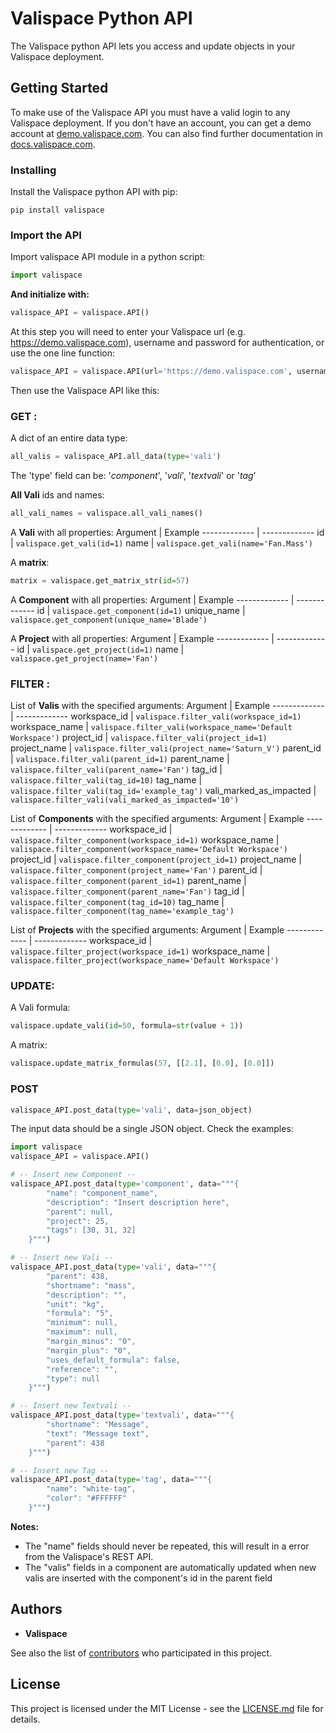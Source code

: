 # Valispace Python API

The Valispace python API lets you access and update objects in your Valispace deployment.

## Getting Started

To make use of the Valispace API you must have a valid login to any Valispace deployment. If you don't have an account, you can get a demo account at [demo.valispace.com](https://demo.valispace.com). You can also find further documentation in [docs.valispace.com](http://www.valispace.com/docs/).

### Installing

Install the Valispace python API with pip:

```
pip install valispace
```

### Import the API

Import valispace API module in a python script:

```python
import valispace
```

**And initialize with:**

```python
valispace_API = valispace.API()
```

At this step you will need to enter your Valispace url (e.g. https://demo.valispace.com), username and password for authentication, or use the one line function:

```python
valispace_API = valispace.API(url='https://demo.valispace.com', username='demo_user', password='xxxxx')
```

Then use the Valispace API like this:


### GET :

A dict of an entire data type:
```python
all_valis = valispace_API.all_data(type='vali')
```
The 'type' field can be: '*component*', '*vali*', '*textvali*' or '*tag*'

**All Vali** ids and names:
```python
all_vali_names = valispace.all_vali_names()
```
A **Vali** with all properties:
Argument | Example
------------- | -------------
id | `valispace.get_vali(id=1)`
name | `valispace.get_vali(name='Fan.Mass')`

A **matrix**:

```python
matrix = valispace.get_matrix_str(id=57)
```

A **Component** with all properties:
Argument | Example
------------- | -------------
id | `valispace.get_component(id=1)`
unique_name | `valispace.get_component(unique_name='Blade')`

A **Project** with all properties:
Argument | Example
------------- | -------------
id | `valispace.get_project(id=1)`
name | `valispace.get_project(name='Fan')`

### FILTER :

List of **Valis** with the specified arguments:
Argument | Example
------------- | -------------
workspace_id | `valispace.filter_vali(workspace_id=1)`
workspace_name | `valispace.filter_vali(workspace_name='Default Workspace')`
project_id | `valispace.filter_vali(project_id=1)`
project_name | `valispace.filter_vali(project_name='Saturn_V')`
parent_id | `valispace.filter_vali(parent_id=1)`
parent_name | `valispace.filter_vali(parent_name='Fan')`
tag_id | `valispace.filter_vali(tag_id=10)`
tag_name | `valispace.filter_vali(tag_id='example_tag')`
vali_marked_as_impacted | `valispace.filter_vali(vali_marked_as_impacted='10')`

List of **Components** with the specified arguments:
Argument | Example
------------- | -------------
workspace_id | `valispace.filter_component(workspace_id=1)`
workspace_name | `valispace.filter_component(workspace_name='Default Workspace')`
project_id | `valispace.filter_component(project_id=1)`
project_name | `valispace.filter_component(project_name='Fan')`
parent_id | `valispace.filter_component(parent_id=1)`
parent_name | `valispace.filter_component(parent_name='Fan')`
tag_id | `valispace.filter_component(tag_id=10)`
tag_name | `valispace.filter_component(tag_name='example_tag')`

List of **Projects** with the specified arguments:
Argument | Example
------------- | -------------
workspace_id | `valispace.filter_project(workspace_id=1)`
workspace_name | `valispace.filter_project(workspace_name='Default Workspace')`

### UPDATE: 
A Vali formula:
```python
valispace.update_vali(id=50, formula=str(value + 1))
```

A matrix:
```python
valispace.update_matrix_formulas(57, [[2.1], [0.0], [0.0]])
```


### POST
```python
valispace_API.post_data(type='vali', data=json_object)
```

The input data should be a single JSON object. Check the examples:
```python
import valispace
valispace_API = valispace.API()

# -- Insert new Component --
valispace_API.post_data(type='component', data="""{
        "name": "component_name",
        "description": "Insert description here",
        "parent": null,
        "project": 25,
        "tags": [30, 31, 32]
    }""")

# -- Insert new Vali --
valispace_API.post_data(type='vali', data="""{
        "parent": 438,
        "shortname": "mass",
        "description": "",
        "unit": "kg",
        "formula": "5",
        "minimum": null,
        "maximum": null,
        "margin_minus": "0",
        "margin_plus": "0",
        "uses_default_formula": false,
        "reference": "",
        "type": null
    }""")

# -- Insert new Textvali --
valispace_API.post_data(type='textvali', data="""{
        "shortname": "Message",
        "text": "Message text",
        "parent": 438
    }""")

# -- Insert new Tag --
valispace_API.post_data(type='tag', data="""{
        "name": "white-tag",
        "color": "#FFFFFF"
    }""")
```

**Notes:**
- The "name" fields should never be repeated, this will result in a error from the Valispace's REST API.
- The "valis" fields in a component are automatically updated when new valis are inserted with the component's id in the parent field

<!-- ## Contributing

Please read [CONTRIBUTING.md](https://gist.github.com/PurpleBooth/b24679402957c63ec426) for details on our code of conduct, and the process for submitting pull requests to us. -->

## Authors

* **Valispace**

See also the list of [contributors](https://github.com/your/project/contributors) who participated in this project.

## License

This project is licensed under the MIT License - see the [LICENSE.md](LICENSE.md) file for details.

<!-- ## Acknowledgments

* Hat tip to anyone who's code was used
* Inspiration
* etc -->
